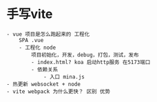 # 手写vite
    - vue 项目是怎么跑起来的 工程化
        SPA .vue 
        - 工程化 node  
            项目初始化，开发，debug，打包，测试，发布
            - index.html? koa 启动http服务 在5173端口 
            - 依赖关系 
                - 入口 mina.js 
    - 热更新 websocket + node 
    - vite webpack 为什么更快？ 区别 优势